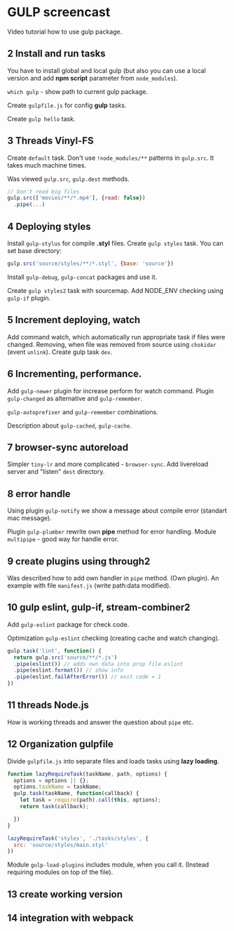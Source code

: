 # GULP screencast
Video tutorial how to use gulp package.
## 2 Install and run tasks
You have to install global and local gulp (but also you can use a local version and add **npm script** parameter from `node_modules`).

`which gulp` - show path to current gulp package.

Create `gulpfile.js` for config **gulp** tasks.

Create `gulp hello` task.

## 3 Threads Vinyl-FS

Create `default` task.
Don't use `!node_modules/**` patterns in `gulp.src`. It takes much machine times.

Was viewed `gulp.src`, `gulp.dest` methods.

```javascript
// Don't read big files
gulp.src(['movies/**/*.mp4'], {read: false})
  .pipe(...)
```
## 4 Deploying styles

Install `gulp-stylus` for compile **.styl** files. Create `gulp styles` task.
You can set base directory:
```javascript
gulp.src('source/styles/**/*.styl', {base: 'source'})
```
Install `gulp-debug`, `gulp-concat` packages and use it.

Create `gulp styles2` task with sourcemap.
Add NODE_ENV checking using `gulp-if` plugin.

## 5 Increment deploying, watch

Add command watch, which automatically run appropriate task if files were changed. Removing, when file was removed from source using `chokidar` (event `unlink`).
Create gulp task `dev`.

## 6 Incrementing, performance.

Add `gulp-newer` plugin for increase perform for watch command. Plugin `gulp-changed` as alternative and `gulp-remember`.

`gulp-autoprefixer` and `gulp-remember` combinations.

Description about `gulp-cached`, `gulp-cache`.

## 7 browser-sync autoreload

Simpler `tiny-lr` and more complicated - `browser-sync`.
Add livereload server and "listen" `dest` directory.

## 8 error handle

Using plugin `gulp-notify` we show a message about compile error (standart mac message).

Plugin `gulp-plumber` rewrite own **pipe** method for error handling.
Module `multipipe` - good way for handle error.

## 9 create plugins using through2

Was described how to add own handler in `pipe` method. (Own plugin).
An example with file `manifest.js` (write path:data modified).

## 10 gulp eslint, gulp-if, stream-combiner2

Add `gulp-eslint` package for check code.

Optimization `gulp-eslint` checking (creating cache and watch changing).

```javascript
gulp.task('lint', function() {
  return gulp.src('source/**/*.js')
  .pipe(eslint()) // adds own data into prop file.eslint
  .pipe(eslint.format()) // show info
  .pipe(eslint.failAfterError()) // exit code = 1
})
```

## 11 threads Node.js

How is working threads and answer the question about `pipe` etc.

## 12 Organization gulpfile

Divide `gulpfile.js` into separate files and loads tasks using **lazy loading**.

```javascript
function lazyRequireTask(taskName, path, options) {
  options = options || {};
  options.taskName = taskName;
  gulp.task(taskName, function(callback) {
    let task = require(path).call(this, options);
    return task(callback);

  })
}

lazyRequireTask('styles', './tasks/styles', {
  src: 'source/styles/main.styl'
})
```

Module `gulp-load-plugins` includes module, when you call it. (Instead requiring modules on top of the file).

## 13 create working version

## 14 integration with webpack
